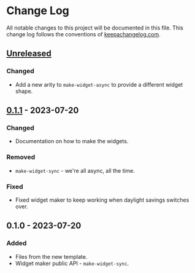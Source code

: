 # Change Log
All notable changes to this project will be documented in this file. This change log follows the conventions of [keepachangelog.com](http://keepachangelog.com/).

## [Unreleased]
### Changed
- Add a new arity to `make-widget-async` to provide a different widget shape.

## [0.1.1] - 2023-07-20
### Changed
- Documentation on how to make the widgets.

### Removed
- `make-widget-sync` - we're all async, all the time.

### Fixed
- Fixed widget maker to keep working when daylight savings switches over.

## 0.1.0 - 2023-07-20
### Added
- Files from the new template.
- Widget maker public API - `make-widget-sync`.

[Unreleased]: https://sourcehost.site/your-name/aoc-2022/compare/0.1.1...HEAD
[0.1.1]: https://sourcehost.site/your-name/aoc-2022/compare/0.1.0...0.1.1
